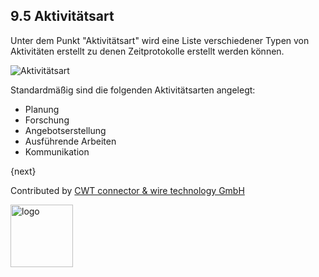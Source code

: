 ## 9.5 Aktivitätsart

Unter dem Punkt "Aktivitätsart" wird eine Liste verschiedener Typen von Aktivitäten erstellt zu denen Zeitprotokolle erstellt werden können.

<img class="screenshot" alt="Aktivitätsart" src="{{docs_base_url}}/assets/img/project/activity_type.png">

Standardmäßig sind die folgenden Aktivitätsarten angelegt:

* Planung
* Forschung
* Angebotserstellung
* Ausführende Arbeiten
* Kommunikation

{next}

Contributed by <A HREF="http://www.cwt-kabel.de">CWT connector & wire technology GmbH</A>

<A HREF="http://www.cwt-kabel.de"><IMG alt="logo" src="http://www.cwt-assembly.com/sites/all/images/logo.png" height=100></A>
